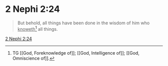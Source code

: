 # 2 Nephi 2:24

> But behold, all things have been done in the wisdom of him who <u>knoweth</u>[^a] all things.

[2 Nephi 2:24](https://www.churchofjesuschrist.org/study/scriptures/bofm/2-ne/2?lang=eng&id=p24#p24)


[^a]: TG [[God, Foreknowledge of]]; [[God, Intelligence of]]; [[God, Omniscience of]].
